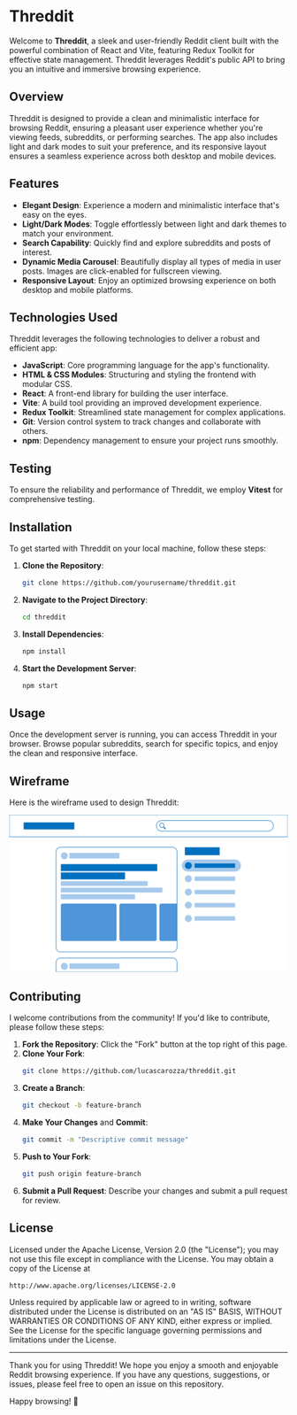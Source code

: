# Threddit

Welcome to **Threddit**, a sleek and user-friendly Reddit client built with the powerful combination of React and Vite, featuring Redux Toolkit for effective state management. Threddit leverages Reddit's public API to bring you an intuitive and immersive browsing experience.

## Overview

Threddit is designed to provide a clean and minimalistic interface for browsing Reddit, ensuring a pleasant user experience whether you're viewing feeds, subreddits, or performing searches. The app also includes light and dark modes to suit your preference, and its responsive layout ensures a seamless experience across both desktop and mobile devices.

## Features

- **Elegant Design**: Experience a modern and minimalistic interface that's easy on the eyes.
- **Light/Dark Modes**: Toggle effortlessly between light and dark themes to match your environment.
- **Search Capability**: Quickly find and explore subreddits and posts of interest.
- **Dynamic Media Carousel**: Beautifully display all types of media in user posts. Images are click-enabled for fullscreen viewing.
- **Responsive Layout**: Enjoy an optimized browsing experience on both desktop and mobile platforms.

## Technologies Used

Threddit leverages the following technologies to deliver a robust and efficient app:

- **JavaScript**: Core programming language for the app's functionality.
- **HTML & CSS Modules**: Structuring and styling the frontend with modular CSS.
- **React**: A front-end library for building the user interface.
- **Vite**: A build tool providing an improved development experience.
- **Redux Toolkit**: Streamlined state management for complex applications.
- **Git**: Version control system to track changes and collaborate with others.
- **npm**: Dependency management to ensure your project runs smoothly.

## Testing

To ensure the reliability and performance of Threddit, we employ **Vitest** for comprehensive testing.

## Installation

To get started with Threddit on your local machine, follow these steps:

1. **Clone the Repository**:
   ```bash
   git clone https://github.com/yourusername/threddit.git
   ```
2. **Navigate to the Project Directory**:
   ```bash
   cd threddit
   ```
3. **Install Dependencies**:
   ```bash
   npm install
   ```
4. **Start the Development Server**:
   ```bash
   npm start
   ```

## Usage

Once the development server is running, you can access Threddit in your browser. Browse popular subreddits, search for specific topics, and enjoy the clean and responsive interface.

## Wireframe

Here is the wireframe used to design Threddit:

![Wireframe](/public/wireframe.png)

## Contributing

I welcome contributions from the community! If you'd like to contribute, please follow these steps:

1. **Fork the Repository**: Click the "Fork" button at the top right of this page.
2. **Clone Your Fork**: 
   ```bash
   git clone https://github.com/lucascarozza/threddit.git
   ```
3. **Create a Branch**: 
   ```bash
   git checkout -b feature-branch
   ```
4. **Make Your Changes** and **Commit**:
   ```bash
   git commit -m "Descriptive commit message"
   ```
5. **Push to Your Fork**:
   ```bash
   git push origin feature-branch
   ```
6. **Submit a Pull Request**: Describe your changes and submit a pull request for review.

## License

Licensed under the Apache License, Version 2.0 (the "License");
you may not use this file except in compliance with the License.
You may obtain a copy of the License at

    http://www.apache.org/licenses/LICENSE-2.0

Unless required by applicable law or agreed to in writing, software
distributed under the License is distributed on an "AS IS" BASIS,
WITHOUT WARRANTIES OR CONDITIONS OF ANY KIND, either express or implied.
See the License for the specific language governing permissions and
limitations under the License.


---

Thank you for using Threddit! We hope you enjoy a smooth and enjoyable Reddit browsing experience. If you have any questions, suggestions, or issues, please feel free to open an issue on this repository.

Happy browsing! 🎉